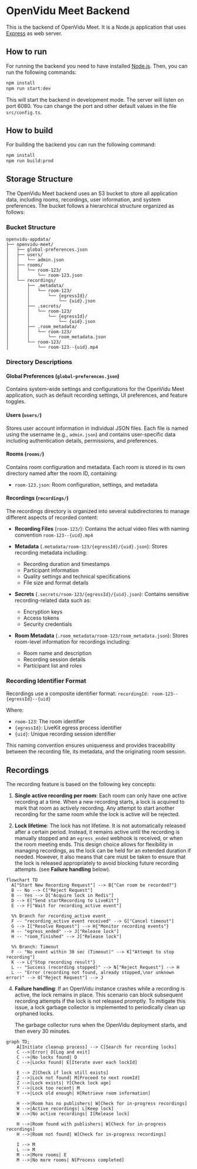 # OpenVidu Meet Backend

This is the backend of OpenVidu Meet. It is a Node.js application that uses [Express](https://expressjs.com/) as web server.

## How to run

For running the backend you need to have installed [Node.js](https://nodejs.org/). Then, you can run the following commands:

```bash
npm install
npm run start:dev
```

This will start the backend in development mode. The server will listen on port 6080.
You can change the port and other default values in the file `src/config.ts`.

## How to build

For building the backend you can run the following command:

```bash
npm install
npm run build:prod
```

## Storage Structure

The OpenVidu Meet backend uses an S3 bucket to store all application data, including rooms, recordings, user information, and system preferences. The bucket follows a hierarchical structure organized as follows:

### Bucket Structure

```plaintext
openvidu-appdata/
├── openvidu-meet/
│   ├── global-preferences.json
│   ├── users/
│   │   └── admin.json
│   ├── rooms/
│   │   └── room-123/
│   │       └── room-123.json
│   └── recordings/
│       ├── .metadata/
│       │   └── room-123/
│       │       └── {egressId}/
│       │           └── {uid}.json
│       ├── .secrets/
│       │   └── room-123/
│       │       └── {egressId}/
│       │           └── {uid}.json
│       ├── .room_metadata/
│       │   └── room-123/
│       │       └── room_metadata.json
│       └── room-123/
│           └── room-123--{uid}.mp4
```

### Directory Descriptions

#### **Global Preferences** (`global-preferences.json`)
Contains system-wide settings and configurations for the OpenVidu Meet application, such as default recording settings, UI preferences, and feature toggles.

#### **Users** (`users/`)
Stores user account information in individual JSON files. Each file is named using the username (e.g., `admin.json`) and contains user-specific data including authentication details, permissions, and preferences.

#### **Rooms** (`rooms/`)
Contains room configuration and metadata. Each room is stored in its own directory named after the room ID, containing:
- `room-123.json`: Room configuration, settings, and metadata

#### **Recordings** (`recordings/`)
The recordings directory is organized into several subdirectories to manage different aspects of recorded content:

- **Recording Files** (`room-123/`): Contains the actual video files with naming convention `room-123--{uid}.mp4`

- **Metadata** (`.metadata/room-123/{egressId}/{uid}.json`): Stores recording metadata including:
  - Recording duration and timestamps
  - Participant information
  - Quality settings and technical specifications
  - File size and format details

- **Secrets** (`.secrets/room-123/{egressId}/{uid}.json`): Contains sensitive recording-related data such as:
  - Encryption keys
  - Access tokens
  - Security credentials

- **Room Metadata** (`.room_metadata/room-123/room_metadata.json`): Stores room-level information for recordings including:
  - Room name and description
  - Recording session details
  - Participant list and roles

### Recording Identifier Format

Recordings use a composite identifier format: `recordingId: room-123--{egressId}--{uid}`

Where:
- `room-123`: The room identifier
- `{egressId}`: LiveKit egress process identifier
- `{uid}`: Unique recording session identifier

This naming convention ensures uniqueness and provides traceability between the recording file, its metadata, and the originating room session.





## Recordings

The recording feature is based on the following key concepts:

1. **Single active recording per room**:
   Each room can only have one active recording at a time. When a new recording starts, a lock is acquired to mark that room as actively recording. Any attempt to start another recording for the same room while the lock is active will be rejected.

2. **Lock lifetime**:
   The lock has not lifetime. It is not automatically released after a certain period. Instead, it remains active until the recording is manually stopped and an `egress_ended` webhook is received, or when the room meeting ends. This design choice allows for flexibility in managing recordings, as the lock can be held for an extended duration if needed. However, it also means that care must be taken to ensure that the lock is released appropriately to avoid blocking future recording attempts. (see **Failure handling** below).


```mermaid
flowchart TD
  A["Start New Recording Request"] --> B{"Can room be recorded?"}
  B -- No --> C["Reject Request"]
  B -- Yes --> D["Acquire lock in Redis"]
  D --> E["Send startRecording to LiveKit"]
  E --> F["Wait for recording_active event"]

  %% Branch for recording_active event
  F -- "recording_active event received" --> G["Cancel timeout"]
  G --> I["Resolve Request"] --> H{"Monitor recording events"}
  H -- "egress_ended" --> J["Release lock"]
  H -- "room_finished" --> J["Release lock"]

  %% Branch: Timeout
  F -- "No event within 30 sec (Timeout)" --> K["Attempt to stop recording"]
  K --> L{"Stop recording result"}
  L -- "Success (recording stopped)" --> N["Reject Request"] --> H
  L -- "Error (recording not found, already stopped,\nor unknown error)" --> O["Reject Request"] --> J
```

4. **Failure handling**:
   If an OpenVidu instance crashes while a recording is active, the lock remains in place. This scenario can block subsequent recording attempts if the lock is not released promptly. To mitigate this issue, a lock garbage collector is implemented to periodically clean up orphaned locks.

    The garbage collector runs when the OpenVidu deployment starts, and then every 30 minutes.

```mermaid
graph TD;
    A[Initiate cleanup process] --> C[Search for recording locks]
    C -->|Error| D[Log and exit]
    C -->|No locks found| D
    C -->|Locks found| E[Iterate over each lockId]

    E --> Z[Check if lock still exists]
    Z -->|Lock not found| M[Proceed to next roomId]
    Z -->|Lock exists| Y[Check lock age]
    Y -->|Lock too recent| M
    Y -->|Lock old enough| H[Retrieve room information]

    H -->|Room has no publishers| W[Check for in-progress recordings]
    W -->|Active recordings| L[Keep lock]
    W -->|No active recordings| I[Release lock]

    H -->|Room found with publishers| W[Check for in-progress recordings]
    H -->|Room not found| W[Check for in-progress recordings]

    I --> M
    L --> M
    M -->|More rooms| E
    M -->|No more rooms| N[Process completed]

```

